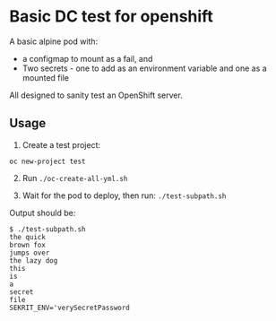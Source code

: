 # Basic DC test for openshift

A basic alpine pod with:
 * a configmap to mount as a fail, and 
 * Two secrets - one to add as an environment variable and one as a mounted file


All designed to sanity test an OpenShift server.

## Usage

1. Create a test project:

  `oc new-project test`

2. Run `./oc-create-all-yml.sh`

3. Wait for the pod to deploy, then run: `./test-subpath.sh`

Output should be:

```shell
$ ./test-subpath.sh 
the quick
brown fox
jumps over
the lazy dog
this
is
a
secret
file
SEKRIT_ENV='verySecretPassword
```

